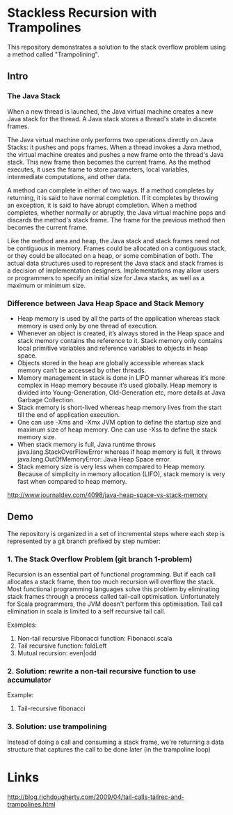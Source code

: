 # Stackless Recursion with Trampolines

This repository demonstrates a solution to the stack overflow problem using a method called "Trampolining".

## Intro

### The Java Stack

When a new thread is launched, the Java virtual machine creates a new Java stack for the thread. A Java stack stores a thread's state in discrete frames. 

The Java virtual machine only performs two operations directly on Java Stacks: it pushes and pops frames. When a thread invokes a Java method, the virtual machine creates and pushes a new frame onto the thread's Java stack. This new frame then becomes the current frame. As the method executes, it uses the frame to store parameters, local variables, intermediate computations, and other data.

A method can complete in either of two ways. If a method completes by returning, it is said to have normal completion. If it completes by throwing an exception, it is said to have abrupt completion. When a method completes, whether normally or abruptly, the Java virtual machine pops and discards the method's stack frame. The frame for the previous method then becomes the current frame.

Like the method area and heap, the Java stack and stack frames need not be contiguous in memory. Frames could be allocated on a contiguous stack, or they could be allocated on a heap, or some combination of both. The actual data structures used to represent the Java stack and stack frames is a decision of implementation designers. Implementations may allow users or programmers to specify an initial size for Java stacks, as well as a maximum or minimum size. 

### Difference between Java Heap Space and Stack Memory

* Heap memory is used by all the parts of the application whereas stack memory is used only by one thread of execution.
* Whenever an object is created, it’s always stored in the Heap space and stack memory contains the reference to it. Stack memory only contains local primitive variables and reference variables to objects in heap space.
* Objects stored in the heap are globally accessible whereas stack memory can’t be accessed by other threads.
* Memory management in stack is done in LIFO manner whereas it’s more complex in Heap memory because it’s used globally. Heap memory is divided into Young-Generation, Old-Generation etc, more details at Java Garbage Collection.
* Stack memory is short-lived whereas heap memory lives from the start till the end of application execution.
* One can use -Xms and -Xmx JVM option to define the startup size and maximum size of heap memory. One can use -Xss to define the stack memory size.
* When stack memory is full, Java runtime throws java.lang.StackOverFlowError whereas if heap memory is full, it throws java.lang.OutOfMemoryError: Java Heap Space error.
* Stack memory size is very less when compared to Heap memory. Because of simplicity in memory allocation (LIFO), stack memory is very fast when compared to heap memory.

http://www.journaldev.com/4098/java-heap-space-vs-stack-memory

## Demo

The repository is organized in a set of incremental steps where each step is represented by a git branch prefixed by step number:

### 1. The Stack Overflow Problem (git branch 1-problem)

Recursion is an essential part of functional programming. But if each call allocates a stack frame, then too much recursion will overflow the stack. Most functional programming languages solve this problem by eliminating stack frames through a process called tail-call optimisation. Unfortunately for Scala programmers, the JVM doesn't perform this optimisation. Tail call elimination in scala is limited to a self recursive tail call.

Examples:
1. Non-tail recursive Fibonacci function: Fibonacci.scala
2. Tail recursive function: foldLeft
3. Mutual recursion: even|odd

### 2. Solution: rewrite a non-tail recursive function to use accumulator

Example:
1. Tail-recursive fibonacci

### 3. Solution: use trampolining

Instead of doing a call and consuming a stack frame, we're returning a data structure that captures the call to be done later (in the trampoline loop)


# Links
http://blog.richdougherty.com/2009/04/tail-calls-tailrec-and-trampolines.html
